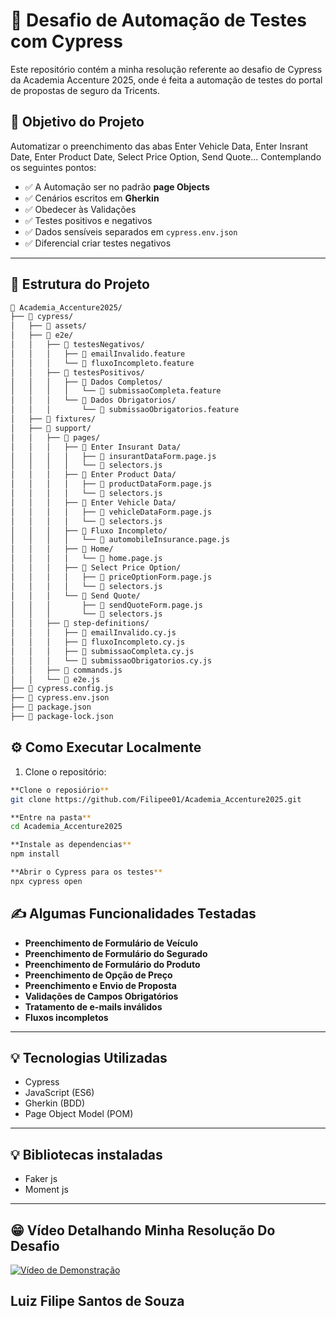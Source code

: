 # 🚀 Desafio de Automação de Testes com Cypress

Este repositório contém a minha resolução referente ao desafio de Cypress da Academia Accenture 2025, onde é feita a automação de testes do portal de propostas de seguro da Tricents.

## 🧪 Objetivo do Projeto

Automatizar o preenchimento das abas Enter Vehicle Data, Enter Insrant Date, Enter Product Date, Select Price Option, Send Quote... Contemplando os seguintes pontos:

- ✅ A Automação ser no padrão **page Objects**
- ✅ Cenários escritos em **Gherkin**
- ✅ Obedecer às Validações
- ✅ Testes positivos e negativos
- ✅ Dados sensíveis separados em `cypress.env.json`
- ✅ Diferencial criar testes negativos

---

## 📁 Estrutura do Projeto

```bash
📁 Academia_Accenture2025/
├── 📁 cypress/
│   ├── 📁 assets/
│   ├── 📁 e2e/
│   │   ├── 📁 testesNegativos/
│   │   │   ├── 📄 emailInvalido.feature
│   │   │   └── 📄 fluxoIncompleto.feature
│   │   ├── 📁 testesPositivos/
│   │   │   ├── 📁 Dados Completos/
│   │   │   │   └── 📄 submissaoCompleta.feature
│   │   │   └── 📁 Dados Obrigatorios/
│   │   │       └── 📄 submissaoObrigatorios.feature
│   ├── 📁 fixtures/
│   ├── 📁 support/
│   │   ├── 📁 pages/
│   │   │   ├── 📁 Enter Insurant Data/
│   │   │   │   ├── 📄 insurantDataForm.page.js
│   │   │   │   └── 📄 selectors.js
│   │   │   ├── 📁 Enter Product Data/
│   │   │   │   ├── 📄 productDataForm.page.js
│   │   │   │   └── 📄 selectors.js
│   │   │   ├── 📁 Enter Vehicle Data/
│   │   │   │   ├── 📄 vehicleDataForm.page.js
│   │   │   │   └── 📄 selectors.js
│   │   │   ├── 📁 Fluxo Incompleto/
│   │   │   │   └── 📄 automobileInsurance.page.js
│   │   │   ├── 📁 Home/
│   │   │   │   └── 📄 home.page.js
│   │   │   ├── 📁 Select Price Option/
│   │   │   │   ├── 📄 priceOptionForm.page.js
│   │   │   │   └── 📄 selectors.js
│   │   │   └── 📁 Send Quote/
│   │   │       ├── 📄 sendQuoteForm.page.js
│   │   │       └── 📄 selectors.js
│   │   ├── 📁 step-definitions/
│   │   │   ├── 📄 emailInvalido.cy.js
│   │   │   ├── 📄 fluxoIncompleto.cy.js
│   │   │   ├── 📄 submissaoCompleta.cy.js
│   │   │   └── 📄 submissaoObrigatorios.cy.js
│   │   ├── 📄 commands.js
│   │   └── 📄 e2e.js
├── 📄 cypress.config.js
├── 📄 cypress.env.json
├── 📄 package.json
├── 📄 package-lock.json

```

## ⚙️ Como Executar Localmente

1. Clone o repositório:

```bash
**Clone o reposiório**
git clone https://github.com/Filipee01/Academia_Accenture2025.git

**Entre na pasta**
cd Academia_Accenture2025

**Instale as dependencias**
npm install

**Abrir o Cypress para os testes**
npx cypress open

```

## ✍️ Algumas Funcionalidades Testadas

- **Preenchimento de Formulário de Veículo**
- **Preenchimento de Formulário do Segurado**
- **Preenchimento de Formulário do Produto**
- **Preenchimento de Opção de Preço**
- **Preenchimento e Envio de Proposta**
- **Validações de Campos Obrigatórios**
- **Tratamento de e-mails inválidos**
- **Fluxos incompletos**

---

## 💡 Tecnologias Utilizadas

- Cypress
- JavaScript (ES6)
- Gherkin (BDD)
- Page Object Model (POM)

---

## 💡 Bibliotecas instaladas

- Faker js
- Moment js

---

## 😁 Vídeo Detalhando Minha Resolução Do Desafio

[![Vídeo de Demonstração](https://img.youtube.com/vi/8M3bqUtJOF4/0.jpg)](https://youtu.be/8M3bqUtJOF4)

## Luiz Filipe Santos de Souza
